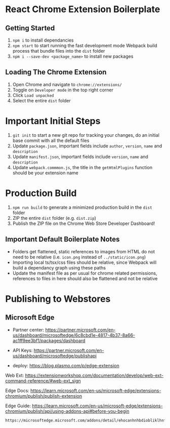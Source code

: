 # React Chrome Extension Boilerplate

## Getting Started

1. `npm i` to install dependancies
2. `npm start` to start running the fast development mode Webpack build process that bundle files into the `dist` folder
3. `npm i --save-dev <package_name>` to install new packages

## Loading The Chrome Extension

1. Open Chrome and navigate to `chrome://extensions/`
2. Toggle on `Developer mode` in the top right corner
3. Click `Load unpacked`
4. Select the entire `dist` folder

# Important Initial Steps

1. `git init` to start a new git repo for tracking your changes, do an initial base commit with all the default files
2. Update `package.json`, important fields include `author`, `version`, `name` and `description`
3. Update `manifest.json`, important fields include `version`, `name` and `description`
4. Update `webpack.commmon.js`, the title in the `getHtmlPlugins` function should be your extension name

# Production Build

1. `npm run build` to generate a minimized production build in the `dist` folder
2. ZIP the entire `dist` folder (e.g. `dist.zip`)
3. Publish the ZIP file on the Chrome Web Store Developer Dashboard!

## Important Default Boilerplate Notes

- Folders get flattened, static references to images from HTML do not need to be relative (i.e. `icon.png` instead of `../static/icon.png`)
- Importing local ts/tsx/css files should be relative, since Webpack will build a dependancy graph using these paths
- Update the manifest file as per usual for chrome related permissions, references to files in here should also be flattened and not be relative



# Publishing to Webstores


## Microsoft Edge
- Partner center: https://partner.microsoft.com/en-us/dashboard/microsoftedge/6c8cbd1e-4817-4b37-8a66-ac1ff9ee3bf1/packages/dashboard
- API Keys: https://partner.microsoft.com/en-us/dashboard/microsoftedge/publishapi

- deploy: https://blog.plasmo.com/p/edge-extension




Web Ext: https://extensionworkshop.com/documentation/develop/web-ext-command-reference/#web-ext_sign

Edge Docs: https://learn.microsoft.com/en-us/microsoft-edge/extensions-chromium/publish/publish-extension


Edge Guide: https://learn.microsoft.com/en-us/microsoft-edge/extensions-chromium/publish/api/using-addons-api#before-you-begin


	https://microsoftedge.microsoft.com/addons/detail/ehocanhnhbdiobliklhnfbaflmfmdccd